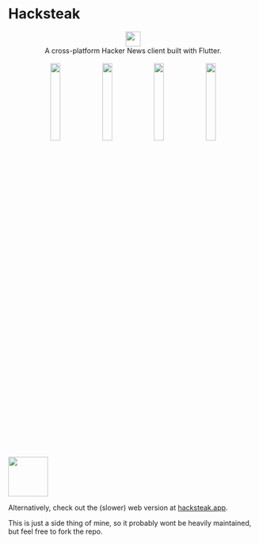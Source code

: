 # Hacksteak 

<p float="left" align="center">
  <img src="https://github.com/NoschdarSindy/Hacksteak/assets/11724784/fe052e08-3401-43cd-bb39-97732f8c0d69" height="30px" /><br>
A cross-platform Hacker News client built with Flutter.<br><br>
  <img src="https://github.com/NoschdarSindy/Hacksteak/assets/11724784/07e5b605-2d63-4414-a619-08c4d6f8cc5c" width="20%" />
  <img src="https://github.com/NoschdarSindy/Hacksteak/assets/11724784/d3222f5f-2add-45d5-beb3-949f7f449eb3" width="20%" /> 
  <img src="https://github.com/NoschdarSindy/Hacksteak/assets/11724784/43912aae-3efe-40cf-a06d-29153fc98571" width="20%" />
  <img src="https://github.com/NoschdarSindy/Hacksteak/assets/11724784/603be237-e1de-4f0f-b895-3dab36a23734" width="20%" />
</p>
<a href="https://play.google.com/store/apps/details?id=app.hacksteak.hacksteak">
<img src="https://play.google.com/intl/en_us/badges/static/images/badges/en_badge_web_generic.png" height=80/>
</a>
<br>

Alternatively, check out the (slower) web version at [hacksteak.app](https://hacksteak.app).

This is just a side thing of mine, so it probably wont be heavily maintained, but feel free to fork the repo.
